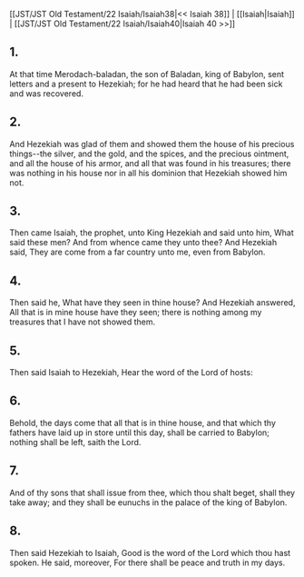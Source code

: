 [[JST/JST Old Testament/22 Isaiah/Isaiah38|<< Isaiah 38]] | [[Isaiah|Isaiah]] | [[JST/JST Old Testament/22 Isaiah/Isaiah40|Isaiah 40 >>]]
## 1.
At that time Merodach-baladan, the son of Baladan, king of Babylon, sent letters and a present to Hezekiah; for he had heard that he had been sick and was recovered.
## 2.
And Hezekiah was glad of them and showed them the house of his precious things\--the silver, and the gold, and the spices, and the precious ointment, and all the house of his armor, and all that was found in his treasures; there was nothing in his house nor in all his dominion that Hezekiah showed him not.
## 3.
Then came Isaiah, the prophet, unto King Hezekiah and said unto him, What said these men? And from whence came they unto thee? And Hezekiah said, They are come from a far country unto me, even from Babylon.
## 4.
Then said he, What have they seen in thine house? And Hezekiah answered, All that is in mine house have they seen; there is nothing among my treasures that I have not showed them.
## 5.
Then said Isaiah to Hezekiah, Hear the word of the Lord of hosts:
## 6.
Behold, the days come that all that is in thine house, and that which thy fathers have laid up in store until this day, shall be carried to Babylon; nothing shall be left, saith the Lord.
## 7.
And of thy sons that shall issue from thee, which thou shalt beget, shall they take away; and they shall be eunuchs in the palace of the king of Babylon.
## 8.
Then said Hezekiah to Isaiah, Good is the word of the Lord which thou hast spoken. He said, moreover, For there shall be peace and truth in my days.

